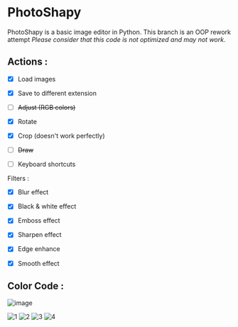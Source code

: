 # PhotoShapy
PhotoShapy is a basic image editor in Python.
This branch is an OOP rework attempt
*Please consider that this code is not optimized and may not work.*

## Actions :
- [X] Load images
- [X] Save to different extension
- [ ] ~~Adjust (RGB colors)~~
- [X] Rotate
- [X] Crop (doesn't work perfectly)
- [ ] ~~Draw~~
- [ ] Keyboard shortcuts


Filters :

- [X] Blur effect
- [X] Black & white effect
- [X] Emboss effect
- [X] Sharpen effect
- [X] Edge enhance
- [X] Smooth effect



## Color Code :
![image](https://user-images.githubusercontent.com/70155662/113019877-543d1f80-9182-11eb-948c-4d63c32aaf90.png)
 
![1](https://img.shields.io/badge/1.%20-%23022c43-%23022c43?style=for-the-badge) ![2](https://img.shields.io/badge/2.-%23053f5e-%23053f5e?style=for-the-badge) ![3](https://img.shields.io/badge/3.-%23115173-%23115173?style=for-the-badge) ![4](https://img.shields.io/badge/4.-%23ffd700-%23ffd700?style=for-the-badge)
